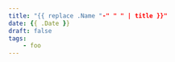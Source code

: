 ```yaml
---
title: "{{ replace .Name "-" " " | title }}"
date: {{ .Date }}
draft: false
tags:
    - foo
---
```


